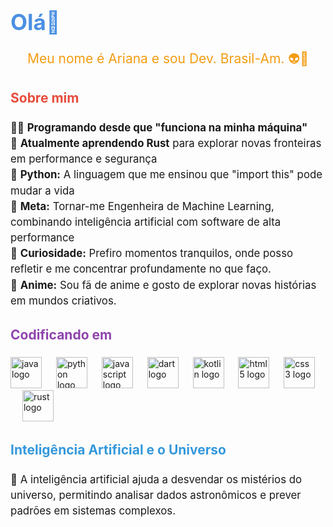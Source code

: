 
<h1 align="left" style="font-size: 2.5em; color: #4A90E2;">Olá👋</h1>

###

<p align="center" style="font-size: 1.5em; color: #F39C12;">Meu nome é Ariana e sou Dev. Brasil-Am. 👽🌻</p>

###

<h2 align="left" style="color: #E74C3C;">Sobre mim</h2>

###

<p align="left" style="font-size: 1.2em; line-height: 1.5;">
    👩‍💻 <strong>Programando desde que "funciona na minha máquina"</strong> <br>
    🚀 <strong>Atualmente aprendendo Rust</strong> para explorar novas fronteiras em performance e segurança <br>
    🐍 <strong>Python:</strong> A linguagem que me ensinou que "import this" pode mudar a vida <br>
    🎯 <strong>Meta:</strong> Tornar-me Engenheira de Machine Learning, combinando inteligência artificial com software de alta performance <br>
    🎲 <strong>Curiosidade:</strong> Prefiro momentos tranquilos, onde posso refletir e me concentrar profundamente no que faço. <br>
    🎥 <strong>Anime:</strong> Sou fã de anime e gosto de explorar novas histórias em mundos criativos.
</p>

###

<h2 align="left" style="color: #8E44AD;">Codificando em</h2>

###

<div align="left">
  <img src="https://cdn.jsdelivr.net/gh/devicons/devicon/icons/java/java-original.svg" height="50" alt="java logo" />
  <img width="15" />
  <img src="https://cdn.simpleicons.org/python/3776AB" height="50" alt="python logo" />
  <img width="15" />
  <img src="https://cdn.simpleicons.org/javascript/F7DF1E" height="50" alt="javascript logo" />
  <img width="15" />
  <img src="https://cdn.simpleicons.org/dart/0175C2" height="50" alt="dart logo" />
  <img width="15" />
  <img src="https://cdn.simpleicons.org/kotlin/7F52FF" height="50" alt="kotlin logo" />
  <img width="15" />
  <img src="https://cdn.simpleicons.org/html5/E34F26" height="50" alt="html5 logo" />
  <img width="15" />
  <img src="https://cdn.jsdelivr.net/gh/devicons/devicon/icons/css3/css3-original.svg" height="50" alt="css3 logo" />
  <img width="15" />
  <img src="https://cdn.simpleicons.org/rust/000000" height="50" alt="rust logo" />
</div>

###

<h2 align="left" style="color: #3498DB;">Inteligência Artificial e o Universo</h2>

###

<p align="left" style="font-size: 1.2em; line-height: 1.5;">
    🌌 A inteligência artificial ajuda a desvendar os mistérios do universo, permitindo analisar dados astronômicos e prever padrões em sistemas complexos.
</p>


